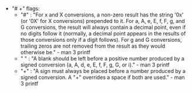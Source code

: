 - "# +" flags:
	- "#" :	"For x and X conversions, a non-zero result has the string '0x' (or '0X' for X conversions) prepended to it.
			For a, A, e, E, f, F, g, and G conversions, the result will always contain a decimal
			point, even if no digits follow it (normally, a decimal point appears in the results of those conversions
			only if a digit follows).  For g and G conversions, trailing zeros are not removed from the result as
			they would otherwise be." - man 3 printf
	- " " :	"A blank should be left before a positive number produced by a signed conversion (a, A, d, e, E, f, F, g, G, or i)." - man 3 printf
	- "+" :	"A sign must always be placed before a number produced by a signed conversion.
			A "+" overrides a space if both are used." - man 3 printf